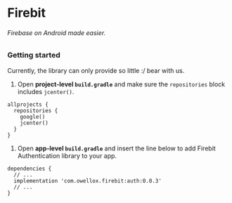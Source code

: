# Firebit
###### Firebase on Android made easier.


### Getting started
Currently, the library can only provide so little :/ bear with us.

1. Open **project-level `build.gradle`** and make sure the `repositories` block includes `jcenter()`.
```
allprojects {
  repositories {
    google()
    jcenter()
  }
}
```
1. Open **app-level `build.gradle`** and insert the line below to add Firebit Authentication library to your app.

```
dependencies {
  // ...
  implementation 'com.owellox.firebit:auth:0.0.3'
  // ...
}
```
